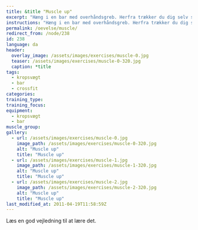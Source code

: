 ```yaml
---
title: &title "Muscle up"
excerpt: "Hæng i en bar med overhåndsgreb. Herfra trækker du dig selv så højt op, at du kan afslutte med at stemme dig op, så du har strakte arme og hovedet over baren."
instructions: "Hæng i en bar med overhåndsgreb. Herfra trækker du dig selv så højt op, at du kan afslutte med at stemme dig op, så du har strakte arme og hovedet over baren."
permalink: /oevelse/muscle/
redirect_from: /node/238
id: 238
language: da
header:
  overlay_image: /assets/images/exercises/muscle-0.jpg
  teaser: /assets/images/exercises/muscle-0-320.jpg
  caption: *title
tags:
  - kropsvægt
  - bar
  - crossfit
categories:
training_type: 
training_focus: 
equipment:
  - kropsvægt
  - bar
muscle_group:
gallery:
  - url: /assets/images/exercises/muscle-0.jpg
    image_path: /assets/images/exercises/muscle-0-320.jpg
    alt: "Muscle up"
    title: "Muscle up"
  - url: /assets/images/exercises/muscle-1.jpg
    image_path: /assets/images/exercises/muscle-1-320.jpg
    alt: "Muscle up"
    title: "Muscle up"
  - url: /assets/images/exercises/muscle-2.jpg
    image_path: /assets/images/exercises/muscle-2-320.jpg
    alt: "Muscle up"
    title: "Muscle up"
last_modified_at: 2011-04-19T11:58:59Z
---
```


Læs en god vejledning til at lære det.
